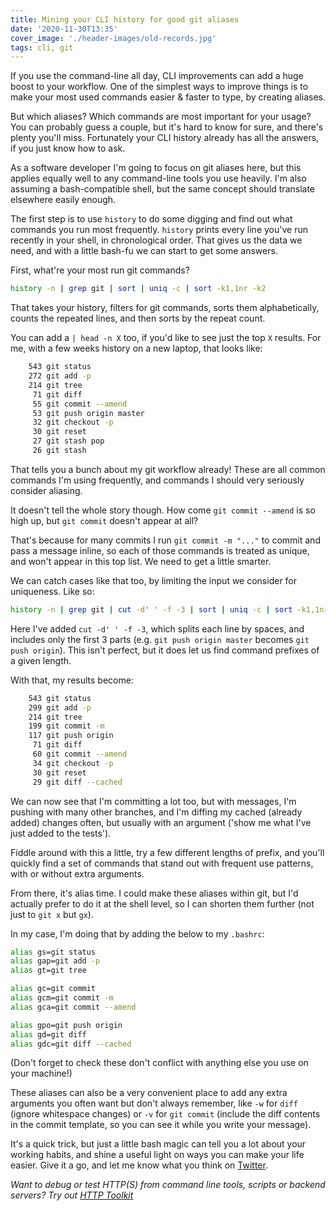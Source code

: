 ```yaml
---
title: Mining your CLI history for good git aliases
date: '2020-11-30T13:35'
cover_image: './header-images/old-records.jpg'
tags: cli, git
---
```


If you use the command-line all day, CLI improvements can add a huge boost to your workflow. One of the simplest ways to improve things is to make your most used commands easier & faster to type, by creating aliases.

But which aliases? Which commands are most important for your usage? You can probably guess a couple, but it's hard to know for sure, and there's plenty you'll miss. Fortunately your CLI history already has all the answers, if you just know how to ask.

As a software developer I'm going to focus on git aliases here, but this applies equally well to any command-line tools you use heavily. I'm also assuming a bash-compatible shell, but the same concept should translate elsewhere easily enough.

The first step is to use `history` to do some digging and find out what commands you run most frequently. `history` prints every line you've run recently in your shell, in chronological order. That gives us the data we need, and with a little bash-fu we can start to get some answers.

First, what're your most run git commands?

```bash
history -n | grep git | sort | uniq -c | sort -k1,1nr -k2
```

That takes your history, filters for git commands, sorts them alphabetically, counts the repeated lines, and then sorts by the repeat count.

You can add a `| head -n X` too, if you'd like to see just the top `X` results. For me, with a few weeks history on a new laptop, that looks like:

```bash
    543 git status
    272 git add -p
    214 git tree
     71 git diff
     55 git commit --amend
     53 git push origin master
     32 git checkout -p
     30 git reset
     27 git stash pop
     26 git stash
```

That tells you a bunch about my git workflow already! These are all common commands I'm using frequently, and commands I should very seriously consider aliasing.

It doesn't tell the whole story though. How come `git commit --amend` is so high up, but `git commit` doesn't appear at all?

That's because for many commits I run `git commit -m "..."` to commit and pass a message inline, so each of those commands is treated as unique, and won't appear in this top list. We need to get a little smarter.

We can catch cases like that too, by limiting the input we consider for uniqueness. Like so:

```bash
history -n | grep git | cut -d' ' -f -3 | sort | uniq -c | sort -k1,1nr -k2
```

Here I've added `cut -d' ' -f -3`, which splits each line by spaces, and includes only the first 3 parts (e.g. `git push origin master` becomes `git push origin`). This isn't perfect, but it does let us find command prefixes of a given length.

With that, my results become:

```bash
    543 git status
    299 git add -p
    214 git tree
    199 git commit -m
    117 git push origin
     71 git diff
     60 git commit --amend
     34 git checkout -p
     30 git reset
     29 git diff --cached
```

We can now see that I'm committing a lot too, but with messages, I'm pushing with many other branches, and I'm diffing my cached (already added) changes often, but usually with an argument ('show me what I've just added to the tests').

Fiddle around with this a little, try a few different lengths of prefix, and you'll quickly find a set of commands that stand out with frequent use patterns, with or without extra arguments.

From there, it's alias time. I could make these aliases within git, but I'd actually prefer to do it at the shell level, so I can shorten them further (not just to `git x` but `gx`).

In my case, I'm doing that by adding the below to my `.bashrc`:

```bash
alias gs=git status
alias gap=git add -p
alias gt=git tree

alias gc=git commit
alias gcm=git commit -m
alias gca=git commit --amend

alias gpo=git push origin
alias gd=git diff
alias gdc=git diff --cached
```

(Don't forget to check these don't conflict with anything else you use on your machine!)

These aliases can also be a very convenient place to add any extra arguments you often want but don't always remember, like `-w` for `diff` (ignore whitespace changes) or `-v` for `git commit` (include the diff contents in the commit template, so you can see it while you write your message).

It's a quick trick, but just a little bash magic can tell you a lot about your working habits, and shine a useful light on ways you can make your life easier. Give it a go, and let me know what you think on [Twitter](https://twitter.com/pimterry).

_Want to debug or test HTTP(S) from command line tools, scripts or backend servers? Try out [HTTP Toolkit](https://httptoolkit.com)_